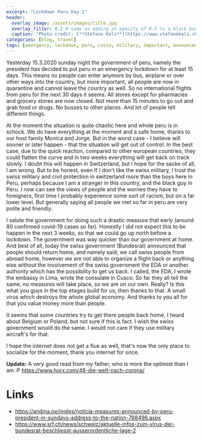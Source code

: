 ```yaml
---
excerpt: "Lockdown Peru Day 1"
header:
  overlay_image: /assets/images/title.jpg
  overlay_filter: 0.2 # same as adding an opacity of 0.5 to a black background
  caption: "Photo credit: [**Stefano Kals**](https://www.stefanokals.ch)"
categories: [blog, travel]
tags: [emergency, lockdown, peru, cusco, military, important, announcement] 
---
```

Yesterday 15.3.2020 sunday night the government of peru, namely the president has decided to put peru in an emergency lockdown for at least 15 days. This means no people can enter anymore by bus, airplane or over other ways into the country, but more important, all people are now in quarantine and cannot leave the country as well. So no international flights from peru for the next 30 days it seems. All stores except for pharmacies and grocery stores are now closed. Not more than 15 minutes to go out and grab food or drugs. No busses to other places. And lot of people tell different things.

At the moment the situation is quite chaotic here and whole peru is in schock. We do have everything at the moment and a safe home, thanks to our host family Monica and Jorge. But in the worst case - I believe will sooner or later happen - that the situation will get out of control. In the best case, due to the quick reaction, compared to other european countries, they could flatten the curve and in two weeks everything will get back on track slowly. I doubt this will happen in Switzerland, but I hope for the sacke of all, I am wrong. But to be honest, even If I don't like the swiss military, I trust the swiss military and civil protection in switzerland more than the boys here in Peru, perhaps because I am a stranger in this country, and the black guy in Peru. I now can see the views of people and the worries they have to foreigners, first time I probably experience some sort of racism, but on a far lower level. But generally saying all people we met so far in peru are very polite and friendly.

I salute the government for doing such a drastic measure that early (around 80 confirmed covid-19 cases so far). Honestly I did not expect this to be happen in the next 3 weeks, so that we could go up north before a lockdown. The government was way quicker than our government at home. And best of all, today the swiss government (Bundesrat) announced that people should return home, and namely said, we call swiss people from abroad home, however we are not able to organize a flight back or anything else without the involvement of the swiss government the EDA or another authority which has the possibility to get us back. I called, the EDA, I wrote the embassy in Lima, wrote the consulate in Cusco. So far they all tell the same, no measures will take place, so we are on our own. Really? Is this what you guys in the top etages build for us, then thanks to that. A small virus which destroys the whole global economy. And thanks to you all for that you value money more than people.

It seems that some countries try to get there people back home, I heard about Belgium or Poland, but not sure if this is fact. I wish the swiss government would do the same. I would not care if they use military aircraft's for that.

I hope the internet does not get a flue as well, that's now the only place to socialize for the moment, thank you internet for once.

**Update:** A very good read from my father, who is more the optimist than I am :P <https://www.horx.com/48-die-welt-nach-corona/>

# Links
* <https://andina.pe/ingles/noticia-measures-announced-by-peru-president-in-sundays-address-to-the-nation-788496.aspx>
* <https://www.srf.ch/news/schweiz/aktuelle-infos-zum-virus-der-bundesrat-beschliesst-ausserordentliche-lage-2>